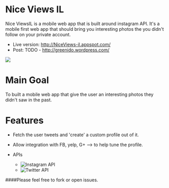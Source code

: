 Nice Views IL
=============

Nice ViewsIL is a mobile web app that is built around instagram API.
It's a mobile first web app that should bring you interesting photos 
the you didn't follow on your private account.

* Live version: http://NiceViews-il.appspot.com/
* Post: TODO - http://greenido.wordpress.com/ 


![](http://greenido.files.wordpress.com/2014/07/screenshot-2014-07-09-16-28-35.png?w=247&h=300)

Main Goal
=========
To built a mobile web app that give the user an interesting photos they didn't saw in the past.


Features
========
* Fetch the user tweets and 'create' a custom profile out of it.
* Allow integration with FB, yelp, G+ --> to help tune the profile.  

* APIs 
  * ![Instagram API](http://instagram.com/developer/endpoints/)
  * ![Twitter API](https://dev.twitter.com/)

####Please feel free to fork or open issues.


